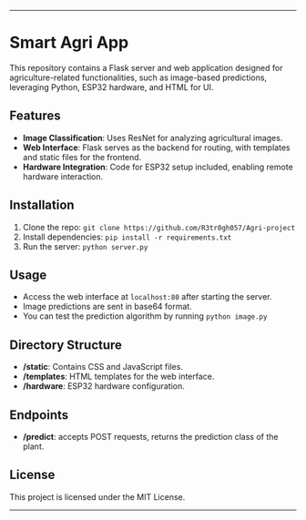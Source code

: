 
---

# Smart Agri App

This repository contains a Flask server and web application designed for agriculture-related functionalities, such as image-based predictions, leveraging Python, ESP32 hardware, and HTML for UI.

## Features

- **Image Classification**: Uses ResNet for analyzing agricultural images.
- **Web Interface**: Flask serves as the backend for routing, with templates and static files for the frontend.
- **Hardware Integration**: Code for ESP32 setup included, enabling remote hardware interaction.

## Installation

1. Clone the repo: `git clone https://github.com/R3tr0gh057/Agri-project`
2. Install dependencies: `pip install -r requirements.txt`
3. Run the server: `python server.py`

## Usage

- Access the web interface at `localhost:80` after starting the server.
- Image predictions are sent in base64 format.
- You can test the prediction algorithm by running `python image.py`

## Directory Structure

- **/static**: Contains CSS and JavaScript files.
- **/templates**: HTML templates for the web interface.
- **/hardware**: ESP32 hardware configuration.

## Endpoints

- **/predict**: accepts POST requests, returns the prediction class of the plant.

## License

This project is licensed under the MIT License.

---
